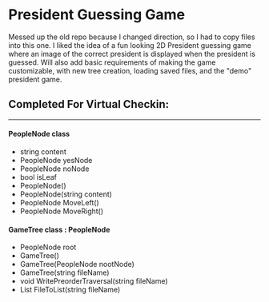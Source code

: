 # President Guessing Game

Messed up the old repo because I changed direction, so I had to copy files into this one. I liked the idea of a fun looking 2D President guessing game where an image of the correct president is displayed when the president is guessed. Will also add basic requirements of making the game customizable, with new tree creation, loading saved files, and the "demo" president game.

## Completed For Virtual Checkin:
---
#### PeopleNode class
- string content
- PeopleNode yesNode
- PeopleNode noNode
- bool isLeaf
- PeopleNode()
- PeopleNode(string content)
- PeopleNode MoveLeft()
- PeopleNode MoveRight()

#### GameTree class : PeopleNode
- PeopleNode root
- GameTree()
- GameTree(PeopleNode nootNode)
- GameTree(string fileName)
- void WritePreorderTraversal(string fileName)
- List<string> FileToList(string fileName)
